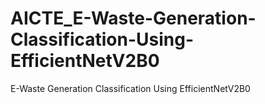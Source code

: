 # AICTE_E-Waste-Generation-Classification-Using-EfficientNetV2B0
E-Waste Generation Classification Using EfficientNetV2B0
